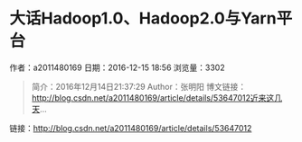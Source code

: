 # 大话Hadoop1.0、Hadoop2.0与Yarn平台
作者：a2011480169
日期：2016-12-15 18:56
浏览量：3302
> 简介：2016年12月14日21:37:29 
Author：张明阳 
博文链接：http://blog.csdn.net/a2011480169/article/details/53647012近来这几天...

 链接：http://blog.csdn.net/a2011480169/article/details/53647012
